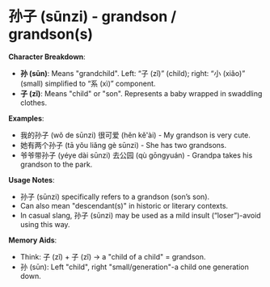 # **孙子 (sūnzi) - grandson / grandson(s)**

**Character Breakdown**:  
- **孙 (sūn)**: Means "grandchild". Left: “子 (zǐ)” (child); right: “小 (xiǎo)” (small) simplified to “系 (xì)” component.  
- **子 (zǐ)**: Means "child" or "son". Represents a baby wrapped in swaddling clothes.

**Examples**:  
- 我的孙子 (wǒ de sūnzi) 很可爱 (hěn kě'ài) - My grandson is very cute.  
- 她有两个孙子 (tā yǒu liǎng gè sūnzi) - She has two grandsons.  
- 爷爷带孙子 (yéye dài sūnzi) 去公园 (qù gōngyuán) - Grandpa takes his grandson to the park.

**Usage Notes**:  
- 孙子 (sūnzi) specifically refers to a grandson (son’s son).  
- Can also mean "descendant(s)" in historic or literary contexts.  
- In casual slang, 孙子 (sūnzi) may be used as a mild insult (“loser”)-avoid using this way.

**Memory Aids**:  
- Think: 子 (zǐ) + 子 (zǐ) → a "child of a child" = grandson.  
- 孙 (sūn): Left "child", right "small/generation"-a child one generation down.
